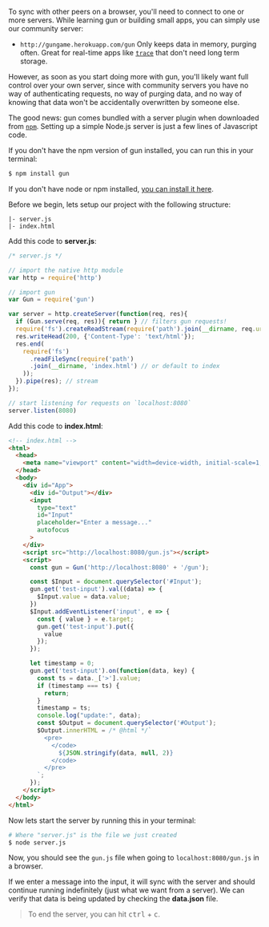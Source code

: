 To sync with other peers on a browser, you'll need to connect to one or more servers. While learning gun or building small apps, you can simply use our community server:

 - `http://gungame.herokuapp.com/gun`
   Only keeps data in memory, purging often. Great for real-time apps like [`trace`](http://trace.gundb.io/) that don't need long term storage.

However, as soon as you start doing more with gun, you'll likely want full control over your own server, since with community servers you have no way of authenticating requests, no way of purging data, and no way of knowing that data won't be accidentally overwritten by someone else.

The good news: gun comes bundled with a server plugin when downloaded from [`npm`](https://npmjs.com/package/gun). Setting up a simple Node.js server is just a few lines of Javascript code.

If you don't have the npm version of gun installed, you can run this in your terminal:

```bash
$ npm install gun
```

If you don't have node or npm installed, [you can install it here](https://nodejs.org/en/).

Before we begin, lets setup our project with the following structure:

```
|- server.js
|- index.html
```

Add this code to **server.js**:
```javascript
/* server.js */

// import the native http module
var http = require('http')

// import gun
var Gun = require('gun')

var server = http.createServer(function(req, res){
  if (Gun.serve(req, res)){ return } // filters gun requests!
  require('fs').createReadStream(require('path').join(__dirname, req.url)).on('error',function(){ // static files!
  res.writeHead(200, {'Content-Type': 'text/html'});
  res.end(
    require('fs')
      .readFileSync(require('path')
      .join(__dirname, 'index.html') // or default to index
    ));
  }).pipe(res); // stream
});

// start listening for requests on `localhost:8080`
server.listen(8080)
```

Add this code to **index.html**:
```html
<!-- index.html -->
<html>
  <head>
    <meta name="viewport" content="width=device-width, initial-scale=1, user-scalable=0">
  </head>
  <body>
    <div id="App">
      <div id="Output"></div>
      <input
        type="text"
        id="Input"
        placeholder="Enter a message..."
        autofocus
      >
    </div>
    <script src="http://localhost:8080/gun.js"></script>
    <script>
      const gun = Gun('http://localhost:8080' + '/gun');

      const $Input = document.querySelector('#Input');
      gun.get('test-input').val((data) => {
        $Input.value = data.value;
      })
      $Input.addEventListener('input', e => {
        const { value } = e.target;
        gun.get('test-input').put({
          value
        });
      });

      let timestamp = 0;
      gun.get('test-input').on(function(data, key) {
        const ts = data._['>'].value;
        if (timestamp === ts) {
          return;
        }
        timestamp = ts;
        console.log("update:", data);
        const $Output = document.querySelector('#Output');
        $Output.innerHTML = /* @html */`
          <pre>
            </code>
              ${JSON.stringify(data, null, 2)}
            </code>
          </pre>
        `;
      });
    </script>
  </body>
</html>
```

Now lets start the server by running this in your terminal:

```bash
# Where "server.js" is the file we just created
$ node server.js
```

Now, you should see the `gun.js` file when going to `localhost:8080/gun.js` in a browser.

If we enter a message into the input, it will sync with the server and should continue running indefinitely (just what we want from a server). We can verify that data is being updated by checking the **data.json** file.

> To end the server, you can hit <kbd>ctrl</kbd> + <kbd>c</kbd>.